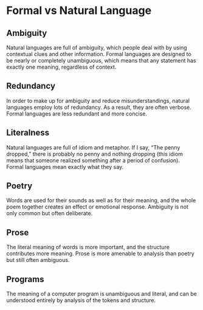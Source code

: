 # Formal vs Natural Language

## Ambiguity

Natural languages are full of ambiguity, which people deal with by using
contextual clues and other information. Formal languages are designed to be
nearly or completely unambiguous, which means that any statement has exactly one
meaning, regardless of context.

## Redundancy

In order to make up for ambiguity and reduce misunderstandings, natural
languages employ lots of redundancy. As a result, they are often verbose. Formal
languages are less redundant and more concise.

## Literalness

Natural languages are full of idiom and metaphor. If I say, “The penny dropped,”
there is probably no penny and nothing dropping (this idiom means that someone
realized something after a period of confusion). Formal languages mean exactly
what they say.

## Poetry

Words are used for their sounds as well as for their meaning, and the whole poem
together creates an effect or emotional response. Ambiguity is not only common
but often deliberate.

## Prose

The literal meaning of words is more important, and the structure contributes
more meaning. Prose is more amenable to analysis than poetry but still often
ambiguous.

## Programs

The meaning of a computer program is unambiguous and literal, and can be
understood entirely by analysis of the tokens and structure.
